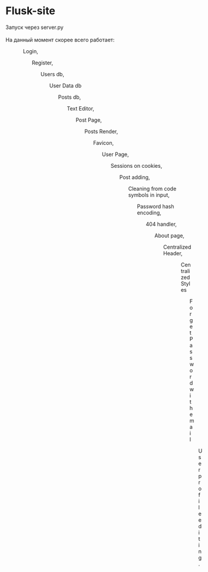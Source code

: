 # Flusk-site<br>
Запуск через server.py<br>
<br>
На данный момент скорее всего работает:<br>
<ol>
  <ul>Login,<br>
  <ul>Register,<br>
  <ul>Users db,<br>
  <ul>User Data db<br>
  <ul>Posts db,<br>
  <ul>Text Editor,<br>
  <ul>Post Page,<br>
  <ul>Posts Render,<br>
  <ul>Favicon,<br>
  <ul>User Page,<br>
  <ul>Sessions on cookies,<br>
  <ul>Post adding,<br>
  <ul>Cleaning from code symbols in input,<br>
  <ul>Password hash encoding,<br>
  <ul>404 handler,<br>
  <ul>About page,<br>
  <ul>Centralized Header,<br>
  <ul><ul>Centralized Styles<br>
  <ul>Forget Password with email<br>
  <ul>User profile editing.<br>
</ol>
